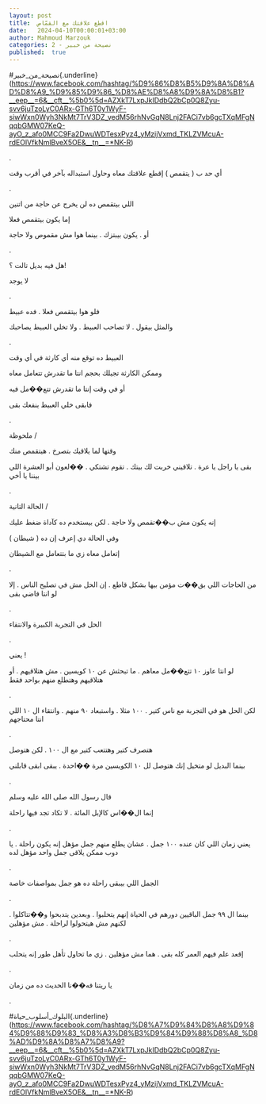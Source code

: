 ```yaml
---
layout: post
title:  اقطع علاقتك مع القمّاص
date:   2024-04-10T00:00:01+03:00
author: Mahmoud Marzouk
categories: 2 - نصيحة من خبير
published:  true
---
```

\#نصيحة_من_خبير{.underline}(https://www.facebook.com/hashtag/%D9%86%D8%B5%D9%8A%D8%AD%D8%A9_%D9%85%D9%86_%D8%AE%D8%A8%D9%8A%D8%B1?__eep__=6&__cft__%5b0%5d=AZXkT7LxpJkIDdbQ2bCp0Q8Zyu-svv6juTzoLyC0ARx-GTh6T0y1WyF-siwWxn0Wyh3NkMt7TrV3DZ_vedM56rhNvGqN8Lnj2FACi7vb6gcTXqMFgNqqbGMW07KeQ-ayO_z_afo0MCC9Fa2DwuWDTesxPyz4_yMzijVxmd_TKLZVMcuA-rdEOlVfkNmlBveX5OE&__tn__=*NK-R)

.

أي حد ب ( يتقمص ) إقطع علاقتك معاه وحاول استبداله بآخر في أقرب
وقت

.

اللي بيتقمص ده لن يخرج عن حاجة من اتنين

إما يكون بيتقمص فعلا

أو . يكون بيبتزك . بينما هوا مش مقموص ولا حاجة

.

هل فيه بديل تالت ؟!

لا يوجد

.

فلو هوا بيتقمص فعلا . فده عبيط

والمثل بيقول . لا تصاحب العبيط . ولا تخلي العبيط يصاحبك

.

العبيط ده توقع منه أي كارثة في أي وقت

وممكن الكارثة تجيلك بحجم انتا ما تقدرش تتعامل معاه

أو في وقت إنتا ما تقدرش تتع��مل فيه

فابقى خلي العبيط ينفعك بقى

.

ملحوظة /

وقتها لما يلاقيك بتصرخ . هيتقمص منك

بقى يا راجل يا عرة . تلاقيني خربت لك بيتك . تقوم تشتكي . ��لعون أبو
العشرة اللي بيننا يا أخي

.

الحالة التانية /

إنه يكون مش ب��تقمص ولا حاجة . لكن بيستخدم ده كآداة ضغط عليك

وفي الحالة دي إعرف إن ده ( شيطان )

إتعامل معاه زي ما بتتعامل مع الشيطان

.

من الحاجات اللي بق��ت مؤمن بيها بشكل قاطع . إن الحل مش في تصليح الناس .
إلا لو انتا فاضي بقى

.

الحل في التجربة الكبيرة والانتقاء

.

يعني !

لو انتا عاوز ١٠ تتع��مل معاهم . ما تبحثش عن ١٠ كويسين . مش هتلاقيهم . أو
هتلاقيهم وهتطلع منهم بواحد فقط

.

لكن الحل هو في التجربة مع ناس كتير . ١٠٠ مثلا . واستبعاد ٩٠ منهم .
وانتقاء ال ١٠ اللي انتا محتاجهم

.

هتصرف كتير وهتتعب كتير مع ال ١٠٠ . لكن هتوصل

بينما البديل لو متخيل إنك هتوصل لل ١٠ الكويسين مرة ��احدة . يبقى ابقى
قابلني

.

قال رسول الله صلى الله عليه وسلم

إنما ال��اس كالإبل المائة . لا تكاد تجد فيها راحلة

.

يعني زمان اللي كان عنده ١٠٠ جمل . عشان يطلع منهم جمل مؤهل إنه يكون
راحلة . يا دوب ممكن يلاقى جمل واحد مؤهل لده

.

الجمل اللي بيبقى راحلة ده هو جمل بمواصفات خاصة

.

بينما ال ٩٩ جمل الباقيين دورهم في الحياة إنهم يتحلبوا . وبعدين يتدبحوا
و��تتاكلوا . لكنهم مش هيتحولوا لراحلة . مش مؤهلين

.

إقعد علم فيهم العمر كله بقى . هما مش مؤهلين . زي ما تحاول تأهل طور إنه
يتحلب

.

يا ريتنا فه��نا الحديث ده من زمان

.

\#البلوك_أسلوب_حياة{.underline}(https://www.facebook.com/hashtag/%D8%A7%D9%84%D8%A8%D9%84%D9%88%D9%83_%D8%A3%D8%B3%D9%84%D9%88%D8%A8_%D8%AD%D9%8A%D8%A7%D8%A9?__eep__=6&__cft__%5b0%5d=AZXkT7LxpJkIDdbQ2bCp0Q8Zyu-svv6juTzoLyC0ARx-GTh6T0y1WyF-siwWxn0Wyh3NkMt7TrV3DZ_vedM56rhNvGqN8Lnj2FACi7vb6gcTXqMFgNqqbGMW07KeQ-ayO_z_afo0MCC9Fa2DwuWDTesxPyz4_yMzijVxmd_TKLZVMcuA-rdEOlVfkNmlBveX5OE&__tn__=*NK-R)
